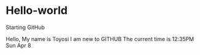 # Hello-world
Starting GitHub

Hello, My name is Toyosi
I am new to GITHUB
The current time is 12:35PM Sun Apr 8
